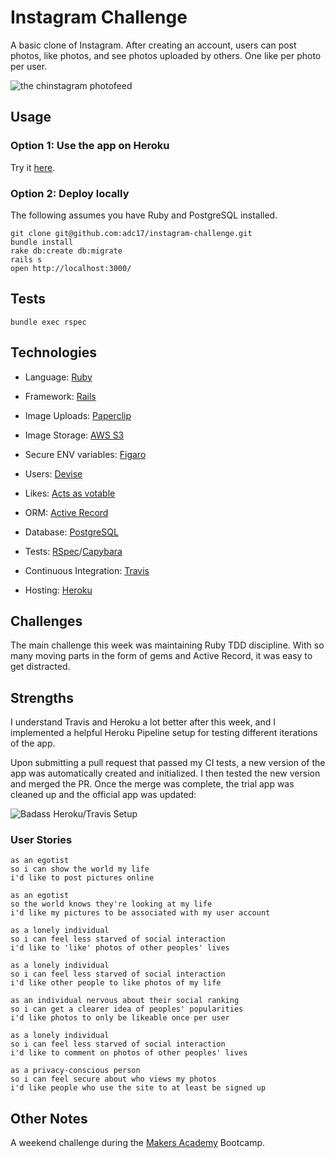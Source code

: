 # Instagram Challenge

A basic clone of Instagram. After creating an account, users can post photos, like photos, and see photos uploaded by others. One like per photo per user.

![the chinstagram photofeed](http://i.imgur.com/9NpF0M2.png)

## Usage
### Option 1: Use the app on Heroku
Try it [here](http://chinstagram.herokuapp.com/).

### Option 2: Deploy locally
The following assumes you have Ruby and PostgreSQL installed.
```
git clone git@github.com:adc17/instagram-challenge.git
bundle install
rake db:create db:migrate
rails s
open http://localhost:3000/
```

## Tests

```
bundle exec rspec
```

## Technologies

* Language: [Ruby](https://www.ruby-lang.org/en/)
* Framework: [Rails](http://rubyonrails.org/)
* Image Uploads: [Paperclip](https://github.com/thoughtbot/paperclip)
* Image Storage: [AWS S3](https://aws.amazon.com/s3/)
* Secure ENV variables: [Figaro](https://github.com/laserlemon/figaro)
* Users: [Devise](https://github.com/plataformatec/devise)
* Likes: [Acts as votable](https://github.com/ryanto/acts_as_votable)


* ORM: [Active Record](https://github.com/rails/rails/tree/master/activerecord)
* Database: [PostgreSQL](https://www.postgresql.org/)
* Tests: [RSpec](http://rspec.info/)/[Capybara](http://rspec.info/)
* Continuous Integration: [Travis](https://travis-ci.org/)
* Hosting: [Heroku](https://www.heroku.com/)

## Challenges

The main challenge this week was maintaining Ruby TDD discipline. With so many moving parts in the form of gems and Active Record, it was easy to get distracted.

## Strengths
I understand Travis and Heroku a lot better after this week, and I implemented a helpful Heroku Pipeline setup for testing different iterations of the app. 

Upon submitting a pull request that passed my CI tests, a new version of the app was automatically created and initialized. I then tested the new version and merged the PR. Once the merge was complete, the trial app was cleaned up and the official app was updated:

![Badass Heroku/Travis Setup](http://i.imgur.com/N3WS6GH.png)

### User Stories

```
as an egotist
so i can show the world my life
i'd like to post pictures online

as an egotist
so the world knows they're looking at my life
i'd like my pictures to be associated with my user account

as a lonely individual
so i can feel less starved of social interaction
i'd like to 'like' photos of other peoples' lives

as a lonely individual
so i can feel less starved of social interaction
i'd like other people to like photos of my life

as an individual nervous about their social ranking
so i can get a clearer idea of peoples' popularities
i'd like photos to only be likeable once per user

as a lonely individual
so i can feel less starved of social interaction
i'd like to comment on photos of other peoples' lives

as a privacy-conscious person
so i can feel secure about who views my photos
i'd like people who use the site to at least be signed up

```

## Other Notes

A weekend challenge during the [Makers Academy](http://www.makersacademy.com) Bootcamp.
